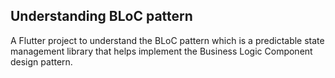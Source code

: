 ## Understanding BLoC pattern

A Flutter project to understand the BLoC pattern which is a predictable state management library that helps implement the Business Logic Component design pattern.

